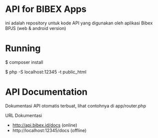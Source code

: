API for BIBEX Apps
==================

ini adalah repository untuk kode API yang digunakan oleh aplikasi Bibex BPJS (web & android version)


Running
=======

$ composer install

$ php -S localhost:12345 -t public_html


API Documentation
=================

Dokumentasi API otomatis terbuat, lihat contohnya di app/router.php

URL Dokumentasi

- http://api.bibex.id/docs (online)
- http://localhost:12345/docs (offline)